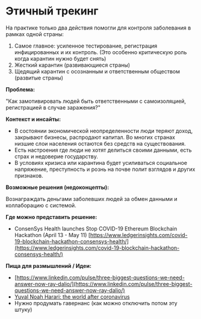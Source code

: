 # Этичный трекинг

На практике только два действия помогли для контроля заболевания в рамках одной страны:

1. Самое главное: усиленное тестирование, регистрация инфицированных и их контроль. \(Это особенно критическую роль когда карантин нужно будет снять\)
2. Жесткий карантин \(развивающиеся страны\)
3. Щедящий карантин с осознанным и ответственным обществом \(развитые страны\)

**Проблема:** 

"Как замотивировать людей быть ответственными с самоизоляцией, регистрацией в случае заражения?"

**Контекст и инсайты:** 

* В состоянии экономической неопределенности люди теряют доход, закрывают бизнесы, распродают капитал. Во многих странах низшие слои населения остаются без средств на существования.
*  Есть настроения где люди не хотят делиться своими данными, есть страх и недоверие государству.
* В условиях кризиса или карантина будет усиливаться социальное напряжение, преступность и рознь на почве полит взглядов и других признаков. 

**Возможные решения \(недоконцепты\):**

Вознаграждать деньгами заболевших людей за обмен данными и коллаборацию с системой.

**Где можно представить решение:**  
- ConsenSys Health launches Stop COVID-19 Ethereum Blockchain Hackathon \(April 13 - May 11\) [https://www.ledgerinsights.com/covid-19-blockchain-hackathon-consensys-health/](https://www.ledgerinsights.com/covid-19-blockchain-hackathon-consensys-health/)



**Пища для размышлений / Идеи:**

* [https://www.linkedin.com/pulse/three-biggest-questions-we-need-answer-now-ray-dalio/](https://www.linkedin.com/pulse/three-biggest-questions-we-need-answer-now-ray-dalio/)
* [Yuval Noah Harari: the world after coronavirus](https://www.ft.com/content/19d90308-6858-11ea-a3c9-1fe6fedcca75)
* Нужно продумать гавернанс \(как можно отключить потом эту штуку\)

